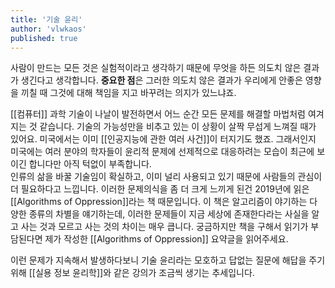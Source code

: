 ```yaml
---
title: '기술 윤리'
author: 'vlwkaos'
published: true
---
```


사람이 만드는 모든 것은 실험적이라고 생각하기 때문에 무엇을 하든 의도치 않은 결과가 생긴다고 생각합니다. **중요한 점**은 그러한 의도치 않은 결과가 우리에게 안좋은 영향을 끼칠 때 그것에 대해 책임을 지고 바꾸려는 의지가 있느냐죠.  

[[컴퓨터]] 과학 기술이 나날이 발전하면서 어느 순간 모든 문제를 해결할 마법처럼 여겨지는 것 같습니다. 기술의 가능성만을 비추고 있는 이 상황이 살짝 무섭게 느껴질 때가 있어요. 미국에서는 이미 [[인공지능에 관한 여러 사건]]이 터지기도 했죠. 그래서인지 미국에는 여러 분야의 학자들이 윤리적 문제에  선제적으로 대응하려는 모습이 최근에 보이긴 합니다만 아직 턱없이 부족합니다.  
인류의 삶을 바꿀 기술임이 확실하고, 이미 널리 사용되고 있기 때문에 사람들의 관심이 더 필요하다고 느낍니다. 이러한 문제의식을 좀 더 크게 느끼게 된건 2019년에 읽은 [[Algorithms of Oppression]]라는 책 때문입니다. 이 책은 알고리즘이 야기하는 다양한 종류의 차별을 얘기하는데, 이러한 문제들이 지금 세상에 존재한다라는 사실을 알고 사는 것과 모르고 사는 것의 차이는 매우 큽니다. 궁금하지만 책을 구해서 읽기가 부담된다면 제가 작성한 [[Algorithms of Oppression]] 요약글을 읽어주세요.

이런 문제가 지속해서 발생하다보니 기술 윤리라는 모호하고 답없는 질문에 해답을 주기 위해 [[실용 정보 윤리학]]와 같은 강의가 조금씩 생기는 추세입니다. 
